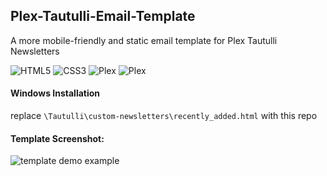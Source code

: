 ## Plex-Tautulli-Email-Template
A more mobile-friendly and static email template for Plex Tautulli Newsletters

![HTML5](https://img.shields.io/badge/html5-%23E34F26.svg?style=for-the-badge&logo=html5&logoColor=white) ![CSS3](https://img.shields.io/badge/css3-%231572B6.svg?style=for-the-badge&logo=css3&logoColor=white) ![Plex](https://img.shields.io/badge/Plex-3C3C3D?style=for-the-badge&logo=Plex&logoColor=F47521) ![Plex](https://img.shields.io/badge/Tautulli-3C3C3D?style=for-the-badge&logo=Plex&logoColor=F47521)



#### Windows Installation
replace `\Tautulli\custom-newsletters\recently_added.html` with this repo

#### Template Screenshot:
![template demo example](https://i.imgur.com/woquR2B.png)
